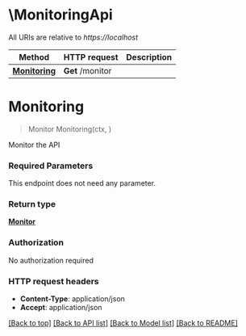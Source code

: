 # \MonitoringApi

All URIs are relative to *https://localhost*

Method | HTTP request | Description
------------- | ------------- | -------------
[**Monitoring**](MonitoringApi.md#Monitoring) | **Get** /monitor | 


# **Monitoring**
> Monitor Monitoring(ctx, )


Monitor the API

### Required Parameters
This endpoint does not need any parameter.

### Return type

[**Monitor**](Monitor.md)

### Authorization

No authorization required

### HTTP request headers

 - **Content-Type**: application/json
 - **Accept**: application/json

[[Back to top]](#) [[Back to API list]](../README.md#documentation-for-api-endpoints) [[Back to Model list]](../README.md#documentation-for-models) [[Back to README]](../README.md)

